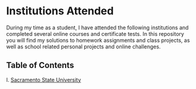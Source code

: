 # Institutions Attended
During my time as a student, I have attended the following institutions and completed several online courses and certificate tests.
In this repository you will find my solutions to homework assignments and class projects, as well as school related personal projects and online challenges.


## Table of Contents
I. [Sacramento State University](https://github.com/austin-mel-edu/sacramento-state-university)

